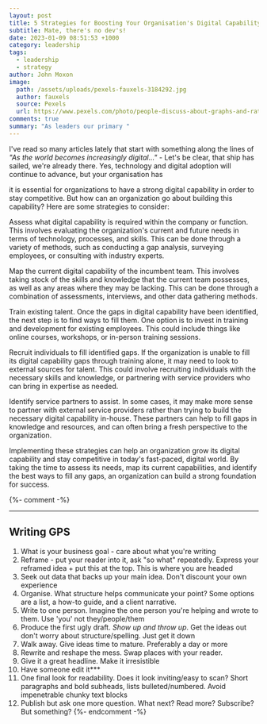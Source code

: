 ```yaml
---
layout: post
title: 5 Strategies for Boosting Your Organisation's Digital Capability
subtitle: Mate, there's no dev's!
date: 2023-01-09 08:51:53 +1000
category: leadership
tags:
  - leadership
  - strategy
author: John Moxon
image:
  path: /assets/uploads/pexels-fauxels-3184292.jpg
  author: fauxels
  source: Pexels
  url: https://www.pexels.com/photo/people-discuss-about-graphs-and-rates-3184292/
comments: true
summary: "As leaders our primary "
---
```

I've read so many articles lately that start with something along the lines of *"As the world becomes increasingly digital..." -* Let's be clear, that ship has sailed, we're already there. Yes, technology and digital adoption will continue to advance, but your organisation has 

it is essential for organizations to have a strong digital capability in order to stay competitive. But how can an organization go about building this capability? Here are some strategies to consider:

Assess what digital capability is required within the company or function. This involves evaluating the organization's current and future needs in terms of technology, processes, and skills. This can be done through a variety of methods, such as conducting a gap analysis, surveying employees, or consulting with industry experts.

Map the current digital capability of the incumbent team. This involves taking stock of the skills and knowledge that the current team possesses, as well as any areas where they may be lacking. This can be done through a combination of assessments, interviews, and other data gathering methods.

Train existing talent. Once the gaps in digital capability have been identified, the next step is to find ways to fill them. One option is to invest in training and development for existing employees. This could include things like online courses, workshops, or in-person training sessions.

Recruit individuals to fill identified gaps. If the organization is unable to fill its digital capability gaps through training alone, it may need to look to external sources for talent. This could involve recruiting individuals with the necessary skills and knowledge, or partnering with service providers who can bring in expertise as needed.

Identify service partners to assist. In some cases, it may make more sense to partner with external service providers rather than trying to build the necessary digital capability in-house. These partners can help to fill gaps in knowledge and resources, and can often bring a fresh perspective to the organization.

Implementing these strategies can help an organization grow its digital capability and stay competitive in today's fast-paced, digital world. By taking the time to assess its needs, map its current capabilities, and identify the best ways to fill any gaps, an organization can build a strong foundation for success.

{%- comment -%}

- - -

## Writing GPS

1. What is your business goal - care about what you're writing
2. Reframe - put your reader into it, ask "so what" repeatedly. Express your reframed idea + put this at the top. This is where you are headed
3. Seek out data that backs up your main idea. Don't discount your own experience
4. Organise. What structure helps communicate your point? Some options are a list, a how-to guide, and a client narrative.
5. Write to one person. Imagine the one person you're helping and wrote to them. Use 'you' not they/people/them
6. Produce the first ugly draft. *Show up and throw up*. Get the ideas out don't worry about structure/spelling. Just get it down
7. Walk away. Give ideas time to mature. Preferably a day or more
8. Rewrite and reshape the mess. Swap places with your reader.
9. Give it a great headline. Make it irresistible
10. Have someone edit it\*\**
11. One final look for readability. Does it look inviting/easy to scan? Short paragraphs and bold subheads, lists bulleted/numbered. Avoid impenetrable chunky text blocks
12. Publish but ask one more question. What next? Read more? Subscribe? But something?
    {%- endcomment -%}